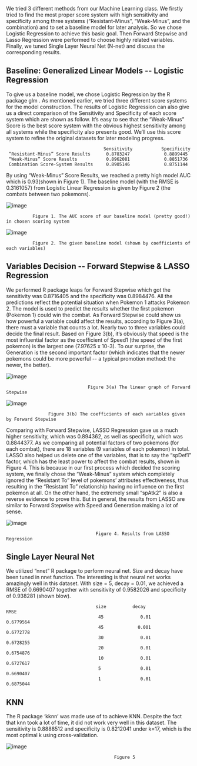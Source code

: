 We tried 3 different methods from our Machine Learning class. We firstly tried to find the most proper score system with high sensitivity and specificity among three systems (“Resistant-Minus”, “Weak-Minus”, and the combination) and to set a baseline model for later analysis. So we chose Logistic Regression to achieve this basic goal. Then Forward Stepwise and Lasso Regression were performed to choose highly related variables. Finally, we tuned Single Layer Neural Net (N-net) and discuss the corresponding results.

## Baseline: Generalized Linear Models -- Logistic Regression

To give us a baseline model, we chose Logistic Regression by the R package glm . As mentioned earlier, we tried three different score systems for the model construction. The results of Logistic Regression can also give us a direct comparison of the Sensitivity and Specificity of each score system which are shown as follow. It’s easy to see that the “Weak-Minus” Score is the best score system with the obvious highest sensitivity among all systems while the specificity also presents good. We’ll use this score system to refine the original datasets for later modeling progress.

                                         Sensitivity           Specificity
     “Resistant-Minus” Score Results      0.8783247             0.8899445
     “Weak-Minus” Score Results           0.8962081             0.8851736
     Combination Score-System Results     0.8905146             0.8751144
     
By using “Weak-Minus” Score Results, we reached a pretty high model AUC which is 0.93(shown in Figure 1). The baseline model (with the RMSE is 0.3161057) from Logistic Linear Regression is given by Figure 2 (the combats between two pokemons).

![image](https://github.com/ChuquanS/Pokemon-Go-Prediction/blob/Statistical-Analysis/Figure1.png)

              Figure 1. The AUC score of our baseline model (pretty good!) in chosen scoring system

![image](https://github.com/ChuquanS/Pokemon-Go-Prediction/blob/Statistical-Analysis/Figure2.png)

              Figure 2. The given baseline model (shown by coefficients of each variables)


## Variables Decision -- Forward Stepwise & LASSO Regression

We performed R package leaps for Forward Stepwise which got the sensitivity was 0.8716405 and the specificity was 0.8984476. All the predictions reflect the potential situation when Pokemon 1 attacks Pokemon 2. The model is used to predict the results whether the first pokemon (Pokemon 1) could win the combat. As Forward Stepwise could show us how powerful a variable could affect the results, according to Figure 3(a), there must a variable that counts a lot. Nearly two to three variables could decide the final result. Based on Figure 3(b), it’s obviously that speed is the most influential factor as the coefficient of Speed1 (the speed of the first pokemon) is the largest one (7.97625 x 10-3). To our surprise, the Generation is the second important factor (which indicates that the newer pokemons could be more powerful -- a typical promotion method: the newer, the better). 

![image](https://github.com/ChuquanS/Pokemon-Go-Prediction/blob/Statistical-Analysis/Figure3(a).png)

                                   Figure 3(a) The linear graph of Forward Stepwise

![image](https://github.com/ChuquanS/Pokemon-Go-Prediction/blob/Statistical-Analysis/Figure3(b).png)

                    Figure 3(b) The coefficients of each variables given by Forward Stepwise
                      

Comparing with Forward Stepwise, LASSO Regression gave us a much higher sensitivity, which was 0.894362, as well as specificity, which was 0.8844377.  As we comparing all potential factors of two pokemons (for each combat), there are 18 variables (9 variables of each pokemon) in total. LASSO also helped us delete one of the variables, that is to say the “spDef1” factor,  which has the least power to affect the combat results, shown in Figure 4. This is because in our first process which decided the scoring system, we finally chose the “Weak-Minus” system which completely ignored the “Resistant To” level of pokemons’ attributes effectiveness, thus resulting in the “Resistant To” relationship having no influence on the first pokemon at all. On the other hand, the extremely small “spAtk2” is also a reverse evidence to prove this. But in general, the results from LASSO are similar to Forward Stepwise with Speed and Generation making a lot of sense.

![image](https://github.com/ChuquanS/Pokemon-Go-Prediction/blob/Statistical-Analysis/Figure4.png)

                                      Figure 4. Results from LASSO Regression
 
 
## Single Layer Neural Net

We utilized “nnet” R package to perform neural net. Size and decay have been tuned in nnet function. The interesting is that neural net works amazingly well in this dataset. With size = 5, decay = 0.01, we achieved a RMSE of 0.6690407 together with sensitivity of 0.9582026 and  specificity of 0.938281 (shown blow).

                                      size	        decay	           RMSE
                                       45	           0.01	        0.6779564
                                       45	          0.001	        0.6772778
                                       30	           0.01	        0.6728255
                                       20	           0.01	        0.6754876
                                       10	           0.01	        0.6727617
                                       5	           0.01	        0.6690407
                                       1	           0.01	        0.6875044


## KNN

The R package ‘kknn’ was made use of to achieve KNN. Despite the fact that knn took a lot of time, it did not work very well in this dataset. The sensitivity is 0.8888512 and specificity is 0.8212041 under k=17, which is the most optimal k using cross-validation.

![image](https://github.com/ChuquanS/Pokemon-Go-Prediction/blob/Statistical-Analysis/Figure5.png)

                                             Figure 5
                                             
